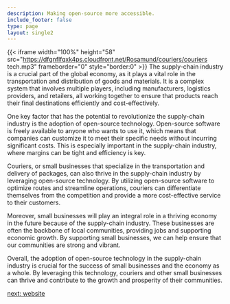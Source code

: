 ```yaml
---
description: Making open-source more accessible.
include_footer: false
type: page
layout: single2
---
```


{{< iframe width="100%" height="58" src="https://dfgnflfqxk4ps.cloudfront.net/Rosamund/couriers/couriers tech.mp3" frameborder="0" style="border:0" >}}
The supply-chain industry is a crucial part of the global economy, as it plays a vital role in the transportation and distribution of goods and materials. It is a complex system that involves multiple players, including manufacturers, logistics providers, and retailers, all working together to ensure that products reach their final destinations efficiently and cost-effectively.

One key factor that has the potential to revolutionize the supply-chain industry is the adoption of open-source technology. Open-source software is freely available to anyone who wants to use it, which means that companies can customize it to meet their specific needs without incurring significant costs. This is especially important in the supply-chain industry, where margins can be tight and efficiency is key.

Couriers, or small businesses that specialize in the transportation and delivery of packages, can also thrive in the supply-chain industry by leveraging open-source technology. By utilizing open-source software to optimize routes and streamline operations, couriers can differentiate themselves from the competition and provide a more cost-effective service to their customers.

Moreover, small businesses will play an integral role in a thriving economy in the future because of the supply-chain industry. These businesses are often the backbone of local communities, providing jobs and supporting economic growth. By supporting small businesses, we can help ensure that our communities are strong and vibrant.

Overall, the adoption of open-source technology in the supply-chain industry is crucial for the success of small businesses and the economy as a whole. By leveraging this technology, couriers and other small businesses can thrive and contribute to the growth and prosperity of their communities.


<a href="https://workdojos.com/couriers/website">next: website</a>


